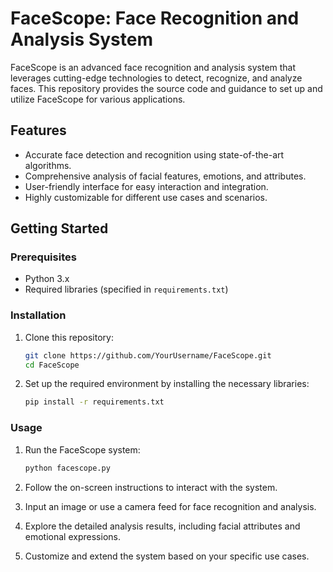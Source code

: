 
# FaceScope: Face Recognition and Analysis System

FaceScope is an advanced face recognition and analysis system that leverages cutting-edge technologies to detect, recognize, and analyze faces. This repository provides the source code and guidance to set up and utilize FaceScope for various applications.

## Features

- Accurate face detection and recognition using state-of-the-art algorithms.
- Comprehensive analysis of facial features, emotions, and attributes.
- User-friendly interface for easy interaction and integration.
- Highly customizable for different use cases and scenarios.

## Getting Started

### Prerequisites

- Python 3.x
- Required libraries (specified in `requirements.txt`)

### Installation

1. Clone this repository:

   ```bash
   git clone https://github.com/YourUsername/FaceScope.git
   cd FaceScope
   ```

2. Set up the required environment by installing the necessary libraries:

   ```bash
   pip install -r requirements.txt
   ```

### Usage

1. Run the FaceScope system:

   ```bash
   python facescope.py
   ```

2. Follow the on-screen instructions to interact with the system.

3. Input an image or use a camera feed for face recognition and analysis.

4. Explore the detailed analysis results, including facial attributes and emotional expressions.

5. Customize and extend the system based on your specific use cases.


